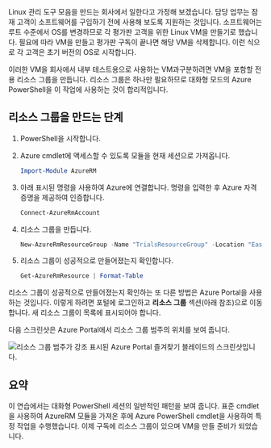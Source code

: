 Linux 관리 도구 모음을 만드는 회사에서 일한다고 가정해 보겠습니다. 담당 업무는 잠재 고객이 소프트웨어를 구입하기 전에 사용해 보도록 지원하는 것입니다. 소프트웨어는 루트 수준에서 OS를 변경하므로 각 평가판 고객을 위한 Linux VM을 만들기로 했습니다. 필요에 따라 VM을 만들고 평가판 구독이 끝나면 해당 VM을 삭제합니다. 이런 식으로 각 고객은 초기 버전의 OS로 시작합니다. 

이러한 VM을 회사에서 내부 테스트용으로 사용하는 VM과구분하려면 VM을 포함할 전용 리소스 그룹을 만듭니다. 리소스 그룹은 하나만 필요하므로 대화형 모드의 Azure PowerShell을 이 작업에 사용하는 것이 합리적입니다.

## <a name="steps-to-create-a-resource-group"></a>리소스 그룹을 만드는 단계
<!---TODO: Update for sandbox.--->

1. PowerShell을 시작합니다.

1. Azure cmdlet에 액세스할 수 있도록 모듈을 현재 세션으로 가져옵니다.

   ```powershell
   Import-Module AzureRM
   ```

1. 아래 표시된 명령을 사용하여 Azure에 연결합니다. 명령을 입력한 후 Azure 자격 증명을 제공하여 인증합니다.

   ```powershell
   Connect-AzureRmAccount
   ```

1. 리소스 그룹을 만듭니다.

    ```powershell
    New-AzureRmResourceGroup -Name "TrialsResourceGroup" -Location "East US"
    ```

1. 리소스 그룹이 성공적으로 만들어졌는지 확인합니다.

    ```powershell
    Get-AzureRmResource | Format-Table
    ```

리소스 그룹이 성공적으로 만들어졌는지 확인하는 또 다른 방법은 Azure Portal을 사용하는 것입니다. 이렇게 하려면 포털에 로그인하고 **리소스 그룹** 섹션(아래 참조)으로 이동합니다. 새 리소스 그룹이 목록에 표시되어야 합니다.

다음 스크린샷은 Azure Portal에서 리소스 그룹 범주의 위치를 보여 줍니다.

![리소스 그룹 범주가 강조 표시된 Azure Portal 즐겨찾기 블레이드의 스크린샷입니다.](../media/6-listing-resource-groups.png)

## <a name="summary"></a>요약
이 연습에서는 대화형 PowerShell 세션의 일반적인 패턴을 보여 줍니다. 표준 cmdlet을 사용하여 AzureRM 모듈을 가져온 후에 Azure PowerShell cmdlet을 사용하여 특정 작업을 수행했습니다. 이제 구독에 리소스 그룹이 있으며 VM을 만들 준비가 되었습니다.